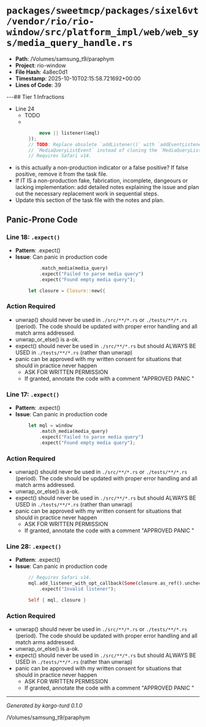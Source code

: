 # `packages/sweetmcp/packages/sixel6vt/vendor/rio/rio-window/src/platform_impl/web/web_sys/media_query_handle.rs`

- **Path**: /Volumes/samsung_t9/paraphym
- **Project**: rio-window
- **File Hash**: 4a8ec0d1  
- **Timestamp**: 2025-10-10T02:15:58.721692+00:00  
- **Lines of Code**: 39

---## Tier 1 Infractions 


- Line 24
  - TODO
  - 

```rust
            move || listener(&mql)
        });
        // TODO: Replace obsolete `addListener()` with `addEventListener()` and use
        // `MediaQueryListEvent` instead of cloning the `MediaQueryList`.
        // Requires Safari v14.
```

- is this actually a non-production indicator or a false positive? If false positive, remove it from the task file.
- If IT IS a non-production fake, fabrication, incomplete, dangeours or lacking implementation: add detailed notes explaining the issue and plan out the necessary replacement work in sequential steps. 
- Update this section of the task file with the notes and plan.

## Panic-Prone Code


### Line 18: `.expect()`

- **Pattern**: .expect()
- **Issue**: Can panic in production code

```rust
            .match_media(media_query)
            .expect("Failed to parse media query")
            .expect("Found empty media query");

        let closure = Closure::new({
```

### Action Required

- unwrap() should never be used in `./src/**/*.rs` or `./tests/**/*.rs` (period). The code should be updated with proper error handling and all match arms addressed.
- unwrap_or_else() is a-ok. 
- expect() should never be used in `./src/**/*.rs` but should ALWAYS BE USED in `./tests/**/*.rs` (rather than unwrap)
- panic can be approved with my written consent for situations that should in practice never happen  
  - ASK FOR WRITTEN PERMISSION
  - If granted, annotate the code with a comment "APPROVED PANIC "


### Line 17: `.expect()`

- **Pattern**: .expect()
- **Issue**: Can panic in production code

```rust
        let mql = window
            .match_media(media_query)
            .expect("Failed to parse media query")
            .expect("Found empty media query");

```

### Action Required

- unwrap() should never be used in `./src/**/*.rs` or `./tests/**/*.rs` (period). The code should be updated with proper error handling and all match arms addressed.
- unwrap_or_else() is a-ok. 
- expect() should never be used in `./src/**/*.rs` but should ALWAYS BE USED in `./tests/**/*.rs` (rather than unwrap)
- panic can be approved with my written consent for situations that should in practice never happen  
  - ASK FOR WRITTEN PERMISSION
  - If granted, annotate the code with a comment "APPROVED PANIC "


### Line 28: `.expect()`

- **Pattern**: .expect()
- **Issue**: Can panic in production code

```rust
        // Requires Safari v14.
        mql.add_listener_with_opt_callback(Some(closure.as_ref().unchecked_ref()))
            .expect("Invalid listener");

        Self { mql, closure }
```

### Action Required

- unwrap() should never be used in `./src/**/*.rs` or `./tests/**/*.rs` (period). The code should be updated with proper error handling and all match arms addressed.
- unwrap_or_else() is a-ok. 
- expect() should never be used in `./src/**/*.rs` but should ALWAYS BE USED in `./tests/**/*.rs` (rather than unwrap)
- panic can be approved with my written consent for situations that should in practice never happen  
  - ASK FOR WRITTEN PERMISSION
  - If granted, annotate the code with a comment "APPROVED PANIC "

---

*Generated by kargo-turd 0.1.0*

/Volumes/samsung_t9/paraphym